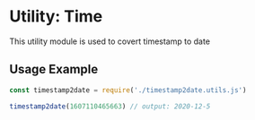 # Utility: Time
This utility module is used to covert timestamp to date

## Usage Example

```js
const timestamp2date = require('./timestamp2date.utils.js')

timestamp2date(1607110465663) // output: 2020-12-5
```